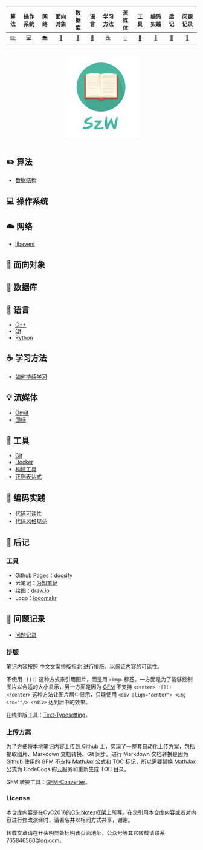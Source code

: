 | 算法 | 操作系统 | 网络 | 面向对象 | 数据库 | 语言 |学习方法 | 流媒体 |  工具 | 编码实践 | 后记 | 问题记录 |
| :---: | :----: | :---: | :----: | :----: | :----: | :----: | :----:| :----: | :----: |:----:|:----:|
| [:pencil2:](#pencil2-算法) | [:computer:](#computer-操作系统) | [:cloud:](#cloud-网络) | [:art:](#art-面向对象) | [:floppy_disk:](#floppy_disk-数据库) |[:tea:](#tea-语言)|[:coffee:](#coffee-学习方法) | [:bulb:](#bulb-流媒体) |[:wrench:](#wrench-工具)| [:watermelon:](#watermelon-编码实践) |[:memo:](#memo-后记)|[:book:](#book-问题记录)|

<br>

<div align="center">
    <img src="assets/LogoMakr_SzW.png" width="200px">
</div>

<br>

## :pencil2: 算法
- [数据结构](https://github.com/believeszw/CS-Notes/blob/master/notes/算法/数据结构)

## :computer: 操作系统


## :cloud: 网络
- [libevent](https://github.com/believeszw/CS-Notes/blob/master/notes/网络/libevent)

## :art: 面向对象


## :floppy_disk: 数据库


## :tea: 语言
- [C++](https://github.com/believeszw/CS-Notes/blob/master/notes/语言/C++)
- [Qt](https://github.com/believeszw/CS-Notes/blob/master/notes/语言/Qt)
- [Python](https://github.com/believeszw/CS-Notes/blob/master/notes/语言/Python)

## :coffee: 学习方法
- [如何持续学习](https://github.com/believeszw/CS-Notes/blob/master/notes/学习方法/如何持续学习.md)

## :bulb: 流媒体
- [Onvif](https://github.com/believeszw/CS-Notes/blob/master/notes/流媒体/Onvif)
- [国标](https://github.com/believeszw/CS-Notes/blob/master/notes/流媒体/国标)

## :wrench: 工具

- [Git](https://github.com/believeszw/CS-Notes/blob/master/notes/工具/Git.md)
- [Docker](https://github.com/believeszw/CS-Notes/blob/master/notes/工具/Docker.md)
- [构建工具](https://github.com/believeszw/CS-Notes/blob/master/notes/工具/构建工具.md)
- [正则表达式](https://github.com/believeszw/CS-Notes/blob/master/notes/工具/正则表达式.md)

## :watermelon: 编码实践

- [代码可读性](https://github.com/believeszw/CS-Notes/blob/master/notes/编码实践/代码可读性.md)
- [代码风格规范](https://github.com/believeszw/CS-Notes/blob/master/notes/编码实践/代码风格规范.md)

## :memo: 后记

<!-- ### 更多内容

- 内推：[Job-Recommend](https://github.com/believeszw/Job-Recommend)
- 简历模版：[Markdown-Resume](https://github.com/believeszw/Markdown-Resume)
- 面经：[2018 这一年](https://www.nowcoder.com/discuss/137593)
- 简历：https://believeszw.github.io
- 小专栏：[后端面试进阶指南](https://xiaozhuanlan.com/believeszw)
- QQ 交流群：[857210598](assets/group.png) -->

### 工具

- Github Pages：[docsify](https://docsify.js.org/#/)
- 云笔记：[为知笔记](http://www.wiz.cn/)
- 绘图：[draw.io](https://www.draw.io/)
- Logo：[logomakr](https://logomakr.com/)

## :book: 问题记录
- [问题记录](https://github.com/believeszw/CS-Notes/blob/master/notes/问题记录/README.md)


### 排版

笔记内容按照 [中文文案排版指北](https://github.com/sparanoid/chinese-copywriting-guidelines) 进行排版，以保证内容的可读性。

不使用 `![]()` 这种方式来引用图片，而是用 `<img>` 标签。一方面是为了能够控制图片以合适的大小显示，另一方面是因为 [GFM](https://github.github.com/gfm/) 不支持 `<center> ![]() </center>` 这种方法让图片居中显示，只能使用 `<div align="center"> <img src=""/> </div>` 达到居中的效果。

在线排版工具：[Text-Typesetting](https://github.com/believeszw/Text-Typesetting)。

### 上传方案

为了方便将本地笔记内容上传到 Github 上，实现了一整套自动化上传方案，包括提取图片、Markdown 文档转换、Git 同步。进行 Markdown 文档转换是因为 Github 使用的 GFM 不支持 MathJax 公式和 TOC 标记，所以需要替换 MathJax 公式为 CodeCogs 的云服务和重新生成 TOC 目录。

GFM 转换工具：[GFM-Converter](https://github.com/believeszw/GFM-Converter)。

### License

本仓库内容是在CyC2018的[CS-Notes](https://github.com/CyC2018/CS-Notes)框架上所写。在您引用本仓库内容或者对内容进行修改演绎时，请署名并以相同方式共享，谢谢。

转载文章请在开头明显处标明该页面地址，公众号等其它转载请联系 765846560@qq.com。

<!-- <a rel="license" href="http://creativecommons.org/licenses/by-nc-sa/4.0/"><img alt="知识共享许可协议" style="border-width:0" src="https://i.creativecommons.org/l/by-nc-sa/4.0/88x31.png" /></a> -->

